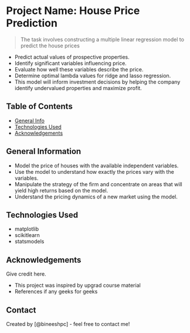 # Project Name: House Price Prediction
> The task involves constructing a multiple linear regression model to predict the house prices

  - Predict actual values of prospective properties.
  - Identify significant variables influencing price.
  - Evaluate how well these variables describe the price.
  - Determine optimal lambda values for ridge and lasso regression.
  - This model will inform investment decisions by helping the company identify undervalued properties and maximize profit.

## Table of Contents
* [General Info](#general-information)
* [Technologies Used](#technologies-used)
* [Acknowledgements](#acknowledgements)

<!-- You can include any other section that is pertinent to your problem -->

## General Information
- Model the price of houses with the available independent variables.
- Use the model to understand how exactly the prices vary with the variables.
- Manipulate the strategy of the firm and concentrate on areas that will yield high returns based on the model.
- Understand the pricing dynamics of a new market using the model.

<!-- You don't have to answer all the questions - just the ones relevant to your project. -->



## Technologies Used
- matplotlib
- scikitlearn
- statsmodels

<!-- As the libraries versions keep on changing, it is recommended to mention the version of library used in this project -->

## Acknowledgements
Give credit here.
- This project was inspired by upgrad course material
- References if any geeks for geeks


## Contact
Created by [@bineeshpc] - feel free to contact me!


<!-- Optional -->
<!-- ## License -->
<!-- This project is open source and available under the [... License](). -->

<!-- You don't have to include all sections - just the one's relevant to your project -->